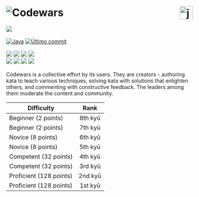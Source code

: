 # ![Codewars](https://img.shields.io/badge/Codewars-B1361E?style=for-the-badge&logo=codewars&logoColor=black)<img src="https://cdn.iconscout.com/icon/free/png-512/java-43-569305.png" width="35px" alt="java" align="right">

![](https://www.codewars.com/users/danielex1999/badges/large)<br><br>
[![Java](https://img.shields.io/badge/Language-Java-28C8E5.svg)](./README.md)
[![Último commit](https://img.shields.io/github/last-commit/danielex1999/Codewars-Java?color=1B3E8E)](./README.md)<br><br>
<img src="https://img.shields.io/github/directory-file-count/danielex1999/codewars-java/8%20kyu?color=E6E6E6&label=8%20kyu&type=dir">
<img src="https://img.shields.io/github/directory-file-count/danielex1999/CodeWars-Java/7%20kyu?color=E6E6E6&label=7%20kyu&type=dir">
<img src="https://img.shields.io/github/directory-file-count/danielex1999/CodeWars-Java/6%20kyu?color=ECB613&label=6%20kyu&type=dir">
<img src="https://img.shields.io/github/directory-file-count/danielex1999/CodeWars-Java/5%20kyu?color=ECB613&label=5%20kyu&type=dir"><br>
<img src="https://img.shields.io/github/directory-file-count/danielex1999/CodeWars-Java/4%20kyu?color=3C7DBA&label=4%20kyu&type=dir">
<img src="https://img.shields.io/badge/3%20kyu-0-3C7DBA">
<img src="https://img.shields.io/badge/2%20kyu-0-866CC7">
<img src="https://img.shields.io/badge/1%20kyu-0-866CC7"><br><br>
Codewars is a collective effort by its users. They are creators - authoring kata to teach various techniques, solving kata with solutions that enlighten others, and commenting with constructive feedback. The leaders among them moderate the content and community.

<div align="center">
      
| Difficulty | Rank |
| --- | :---: |
|Beginner (2 points) | 8th kyū  |
|Beginner (2 points) | 7th kyū |
|Novice (8 points)|6th kyū|
|Novice (8 points)|5th kyū|
|Competent (32 points)|4th kyū|
|Competent (32 points)|3rd kyū|
|Proficient (128 points)|2nd kyū|
|Proficient (128 points)|1st kyū|
</div>
